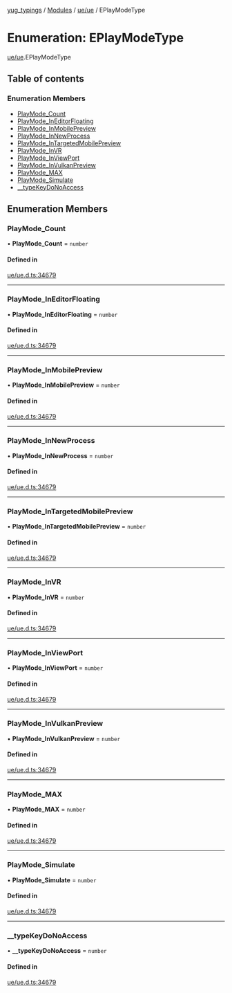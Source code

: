 [yug_typings](../README.md) / [Modules](../modules.md) / [ue/ue](../modules/ue_ue.md) / EPlayModeType

# Enumeration: EPlayModeType

[ue/ue](../modules/ue_ue.md).EPlayModeType

## Table of contents

### Enumeration Members

- [PlayMode\_Count](ue_ue.EPlayModeType.md#playmode_count)
- [PlayMode\_InEditorFloating](ue_ue.EPlayModeType.md#playmode_ineditorfloating)
- [PlayMode\_InMobilePreview](ue_ue.EPlayModeType.md#playmode_inmobilepreview)
- [PlayMode\_InNewProcess](ue_ue.EPlayModeType.md#playmode_innewprocess)
- [PlayMode\_InTargetedMobilePreview](ue_ue.EPlayModeType.md#playmode_intargetedmobilepreview)
- [PlayMode\_InVR](ue_ue.EPlayModeType.md#playmode_invr)
- [PlayMode\_InViewPort](ue_ue.EPlayModeType.md#playmode_inviewport)
- [PlayMode\_InVulkanPreview](ue_ue.EPlayModeType.md#playmode_invulkanpreview)
- [PlayMode\_MAX](ue_ue.EPlayModeType.md#playmode_max)
- [PlayMode\_Simulate](ue_ue.EPlayModeType.md#playmode_simulate)
- [\_\_typeKeyDoNoAccess](ue_ue.EPlayModeType.md#__typekeydonoaccess)

## Enumeration Members

### PlayMode\_Count

• **PlayMode\_Count** = `number`

#### Defined in

[ue/ue.d.ts:34679](https://github.com/YugMetaverse/yug_typings/blob/b7d9b19/ue/ue.d.ts#L34679)

___

### PlayMode\_InEditorFloating

• **PlayMode\_InEditorFloating** = `number`

#### Defined in

[ue/ue.d.ts:34679](https://github.com/YugMetaverse/yug_typings/blob/b7d9b19/ue/ue.d.ts#L34679)

___

### PlayMode\_InMobilePreview

• **PlayMode\_InMobilePreview** = `number`

#### Defined in

[ue/ue.d.ts:34679](https://github.com/YugMetaverse/yug_typings/blob/b7d9b19/ue/ue.d.ts#L34679)

___

### PlayMode\_InNewProcess

• **PlayMode\_InNewProcess** = `number`

#### Defined in

[ue/ue.d.ts:34679](https://github.com/YugMetaverse/yug_typings/blob/b7d9b19/ue/ue.d.ts#L34679)

___

### PlayMode\_InTargetedMobilePreview

• **PlayMode\_InTargetedMobilePreview** = `number`

#### Defined in

[ue/ue.d.ts:34679](https://github.com/YugMetaverse/yug_typings/blob/b7d9b19/ue/ue.d.ts#L34679)

___

### PlayMode\_InVR

• **PlayMode\_InVR** = `number`

#### Defined in

[ue/ue.d.ts:34679](https://github.com/YugMetaverse/yug_typings/blob/b7d9b19/ue/ue.d.ts#L34679)

___

### PlayMode\_InViewPort

• **PlayMode\_InViewPort** = `number`

#### Defined in

[ue/ue.d.ts:34679](https://github.com/YugMetaverse/yug_typings/blob/b7d9b19/ue/ue.d.ts#L34679)

___

### PlayMode\_InVulkanPreview

• **PlayMode\_InVulkanPreview** = `number`

#### Defined in

[ue/ue.d.ts:34679](https://github.com/YugMetaverse/yug_typings/blob/b7d9b19/ue/ue.d.ts#L34679)

___

### PlayMode\_MAX

• **PlayMode\_MAX** = `number`

#### Defined in

[ue/ue.d.ts:34679](https://github.com/YugMetaverse/yug_typings/blob/b7d9b19/ue/ue.d.ts#L34679)

___

### PlayMode\_Simulate

• **PlayMode\_Simulate** = `number`

#### Defined in

[ue/ue.d.ts:34679](https://github.com/YugMetaverse/yug_typings/blob/b7d9b19/ue/ue.d.ts#L34679)

___

### \_\_typeKeyDoNoAccess

• **\_\_typeKeyDoNoAccess** = `number`

#### Defined in

[ue/ue.d.ts:34679](https://github.com/YugMetaverse/yug_typings/blob/b7d9b19/ue/ue.d.ts#L34679)
